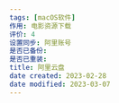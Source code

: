 ```yaml
---
tags: [macOS软件]
作用: 电影资源下载
评价: 4
设置同步: 阿里账号
是否已备份:
是否已重装:
title: 阿里云盘
date created: 2023-02-28
date modified: 2023-03-07
---
```

